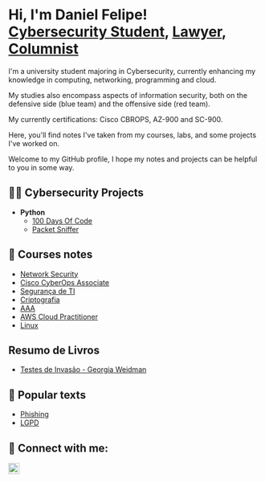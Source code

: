 <h1>Hi, I'm Daniel Felipe! <br/><a href="https://github.com/DanFelp">Cybersecurity Student</a>, <a href="https://www.linkedin.com/in/danielfelipeoliver/">Lawyer</a>, <a href="https://www.folhapublica.com.br/category/coluna/direito-digital">Columnist</a></h1>

I'm a university student majoring in Cybersecurity, currently enhancing my knowledge in computing, networking, programming and cloud. 

My studies also encompass aspects of information security, both on the defensive side (blue team) and the offensive side (red team). 

My currently certifications: Cisco CBROPS, AZ-900 and SC-900.


Here, you'll find notes I've taken from my courses, labs, and some projects I've worked on. 

Welcome to my GitHub profile, I hope my notes and projects can be helpful to you in some way.


<h2>👨‍💻 Cybersecurity Projects</h2>

- <b>Python</b>
  - [100 Days Of Code](https://github.com/DanFelp/Python-100DaysOfCode)
  - [Packet Sniffer]()

<h2>📝 Courses notes</h2>

- [Network Security](https://github.com/DanFelp/Network-Security-Cisco/tree/main)
- [Cisco CyberOps Associate](https://github.com/DanFelp/Cisco-CyberOpsAssociate-Resumo)
- [Segurança de TI](https://medium.com/@danielfelipeoliver/google-segurança-de-ti-1-ameaças-à-segurança-186db4f7e55e)
- [Criptografia](https://medium.com/@danielfelipeoliver/google-segurança-de-ti-2-criptografia-835c36bdfc0d)
- [AAA](https://medium.com/@danielfelipeoliver/google-segurança-de-ti-3-segurança-com-aaa-d046bfb07699)
- [AWS Cloud Practitioner](https://github.com/DanFelp/AWSCloudPractitioner-Notes/blob/main/Caderno.pdf)
- [Linux](https://github.com/DanFelp/LinuxCourseNotes/blob/main/AnotaçõesLinuxCourse.ctb.pdf)

<h2> Resumo de Livros</h2>

- [Testes de Invasão - Georgia Weidman](https://github.com/DanFelp/Resumo-Livro-Testes-de-Penetracao/tree/main)

<h2>📝 Popular texts</h2>

- [Phishing](https://folhapublica.com.br/coluna/phishing-5-maneiras-de-se-proteger-desse-tipo-de-ataque-cibernetico/)
- [LGPD](https://folhapublica.com.br/coluna/lgpd-anpd-publica-regulamento-de-dosimetria-e-define-criterios-claros-para-sancoes/)

<h2> 🤳 Connect with me:</h2>


[<img align="left" alt="DanFelp | LinkedIn" width="22px" src="https://cdn.jsdelivr.net/npm/simple-icons@v3/icons/linkedin.svg" />][linkedin]



[linkedin]: https://linkedin.com/in/danielfelipeoliver

<!--
**joshmadakor1/joshmadakor1** is a ✨ _special_ ✨ repository because its `README.md` (this file) appears on your GitHub profile.

Here are some ideas to get you started:

- 🔭 I’m currently working on ...
- 🌱 I’m currently learning ...
- 👯 I’m looking to collaborate on ...
- 🤔 I’m looking for help with ...
- 💬 Ask me about ...
- 📫 How to reach me: ...
- 😄 Pronouns: ...
- ⚡ Fun fact: ...
-->
